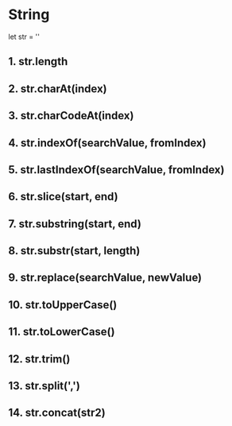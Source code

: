 # String
let str = ''
## 1. str.length

## 2. str.charAt(index)

## 3. str.charCodeAt(index)

## 4. str.indexOf(searchValue, fromIndex)

## 5. str.lastIndexOf(searchValue, fromIndex)

## 6. str.slice(start, end)

## 7. str.substring(start, end)

## 8. str.substr(start, length)

## 9. str.replace(searchValue, newValue)

## 10. str.toUpperCase()

## 11. str.toLowerCase()

## 12. str.trim()

## 13. str.split(',')

## 14. str.concat(str2)

